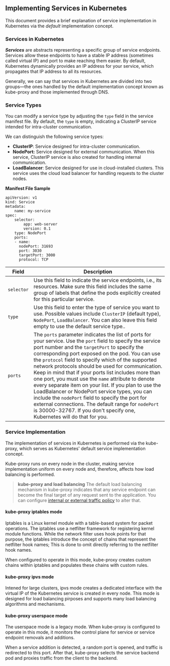 ## Implementing Services in Kubernetes

This document provides a brief explanation of service implementation in Kubernetes via the *default* implementation concept.

###  Services in Kubernetes
***Services*** are abstracts representing a specific group of service endpoints. Services allow these endpoints to have a stable IP address (sometimes called virtual IP) and port to make reaching them easier. By default, Kubernetes dynamically provides an IP address for your service, which propagates that IP address to all its resources. 

Generally, we can say that services in Kubernetes are divided into two groups—the ones handled by the default implementation concept known as kube-proxy and those implemented through DNS.

### Service Types
You can modify a service type by adjusting the `type` field in the service manifest file. By default, the `type` is empty, indicating a ClusterIP service intended for intra-cluster communication.

We can distinguish the following service types:
* **ClusterIP**: Service designed for intra-cluster communication.
* **NodePort:** Service designed for external communication. When this service, ClusterIP service is also created for handling internal communication. 
* **LoadBalancer**: Service designed for use in cloud-installed clusters. This service uses the cloud load balancer for handling requests to the cluster nodes.

**Manifest File Sample**
```
apiVersion: v1
kind: Service
metadata:
    name: my-service
spec:
    selector:
        app: web-server
        version: 0.1
    type: NodePort
    ports:
    - name:
      nodePort: 31693
      port: 3030
      targetPort: 3000
      protocol: TCP
```
| Field      | Description |
| -----------| ----------- |
| `selector`|Use this field to indicate the service endpoints, i.e., its resources. Make sure this field includes the same group of labels that define the pods explicitly created for this particular service.|
| `type` |Use this field to enter the type of service you want to use. Possible values include `ClusterIP` (default type), `NodePort`, `LoadBalancer`. You can also leave this field empty to use the default service type..|
| `ports`|The `ports` parameter indicates the list of ports for your service. Use the `port` field to specify the service port number and the `targetPort` to specify the corresponding port exposed on the pod. You can use the `protocol` field to specify which of the supported network protocols should be used for communication. Keep in mind that if your ports list includes more than one port, you must use the `name` attribute to denote every separate item on your list.  If you plan to use the LoadBalancer or NodePort service types, you can include the `nodePort` field to specify the port for external connections. The default range for `nodePort` is 30000-32767. If you don't specify one, Kubernetes will do that for you.|

### Service Implementation
The implementation of services in Kubernetes is performed via the kube-proxy, which serves as Kubernetes' default service implementation concept. 

Kube-proxy runs on every node in the cluster, making service implementation uniform on every node and, therefore, affects how load balancing is performed. 

> **kube-proxy and load balancing** The default load balancing mechanism in kube-proxy indicates that any service endpoint can become the final target of any request sent to the application. You can configure [internal or external traffic policy](https://www.youtube.com/watch?v=1tJZ3wbFngc&ab_channel=CodiLime) to alter that.

#### kube-proxy iptables mode
Iptables is a Linux kernel module with a table-based system for packet operations. The iptables use a netfilter framework for registering kernel module functions. While the network filter uses hook points for that purpose, the iptables introduce the concept of chains that represent the netfilter hook names; This is done to omit directly referring to the netfilter hook names.

When configured to operate in this mode, kube-proxy creates custom chains within iptables and populates these chains with custom rules. 

#### kube-proxy ipvs mode
Intened for large clusters, ipvs mode creates a dedicated interface with the virtual IP of the Kubernetes service is created in every node. This mode is designed for load balancing pirposes and supports many load balancing algorithms and mechanisms.

#### kube-proxy userspace mode
The userspace mode is a legacy mode. When kube-proxy is configured to operate in this mode, it monitors the control plane for service or service endpoint removals and additions. 

When a service addition is detected, a random port is opened, and traffic is redirected to this port. After that, kube-proxy selects the service backend pod and proxies traffic from the client to the backend.